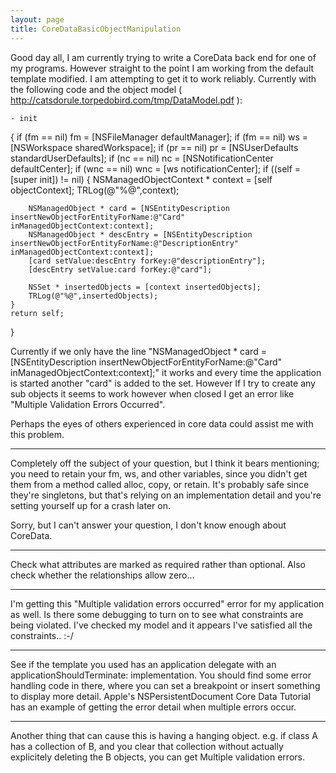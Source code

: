 ```yaml
---
layout: page
title: CoreDataBasicObjectManipulation
---
```


Good day all, I am currently trying to write a CoreData back end for one of my programs. However straight to the point I am working from the default template modified. I am attempting to get it to work reliably. Currently with the following code and the object model ( http://catsdorule.torpedobird.com/tmp/DataModel.pdf ):

    - init
{
	if (fm == nil) fm = [NSFileManager defaultManager];
	if (fm == nil) ws = [NSWorkspace sharedWorkspace];
	if (pr == nil) pr = [NSUserDefaults standardUserDefaults];
	if (nc == nil) nc = [NSNotificationCenter defaultCenter];
	if (wnc == nil) wnc = [ws notificationCenter];
	if ((self = [super init]) != nil)
	{
		NSManagedObjectContext * context = [self objectContext];
		TRLog(@"%@",context);
		
		NSManagedObject * card = [NSEntityDescription insertNewObjectForEntityForName:@"Card" inManagedObjectContext:context];
		NSManagedObject * descEntry = [NSEntityDescription insertNewObjectForEntityForName:@"DescriptionEntry" inManagedObjectContext:context];
		[card setValue:descEntry forKey:@"descriptionEntry"];
		[descEntry setValue:card forKey:@"card"];
		
		NSSet * insertedObjects = [context insertedObjects];
		TRLog(@"%@",insertedObjects);
	}
	return self;
}

Currently if we only have the line "NSManagedObject * card = [NSEntityDescription insertNewObjectForEntityForName:@"Card" inManagedObjectContext:context];" it works and every time the application is started another "card" is added to the set. However If I try to create any sub objects it seems to work however when closed I get an error like "Multiple Validation Errors Occurred".

Perhaps the eyes of others experienced in core data could assist me with this problem.

----

Completely off the subject of your question, but I think it bears mentioning; you need to retain your     fm,     ws, and other variables, since you didn't get them from a method called     alloc,     copy, or     retain. It's probably safe since they're singletons, but that's relying on an implementation detail and you're setting yourself up for a crash later on.

Sorry, but I can't answer your question, I don't know enough about CoreData.

----

Check what attributes are marked as required rather than optional. Also check whether the relationships allow zero...

----

I'm getting this "Multiple validation errors occurred" error for my application as well.  Is there some debugging to turn on to see what constraints are being violated. I've checked my model and it appears I've satisfied all the constraints..  :-/

----

See if the template you used has an application delegate with an applicationShouldTerminate: implementation. You should find some error handling code in there, where you can set a breakpoint or insert something to display more detail. Apple's NSPersistentDocument Core Data Tutorial has an example of getting the error detail when multiple errors occur.

----

Another thing that can cause this is having a hanging object. e.g. if class A has a collection of B, and you clear that collection without actually explicitely deleting the B objects, you can get Multiple validation errors.

